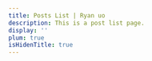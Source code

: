 ```yaml
---
title: Posts List | Ryan uo
description: This is a post list page.
display: ''
plum: true
isHidenTitle: true
---
```


<ListPosts />
